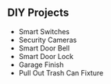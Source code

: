 ## DIY Projects

- Smart Switches
- Security Cameras
- Smart Door Bell
- Smart Door Lock
- Garage Finish
- Pull Out Trash Can Fixture
